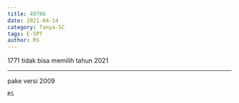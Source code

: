 ```yaml
---
title: 49786
date: 2021-04-14
category: Tanya-SC
tags: E-SPT
author: RS
---
```


1771 tidak bisa memilih tahun 2021

---

pake versi 2009

`RS`
